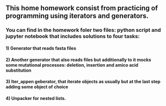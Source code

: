 ## This home homework consist from practicing of programming using iterators and generators.

### You can find in the homework foler two files: python script and jupyter notebook that includes solutions to four tasks:
#### 1) Generator that reads fasta files
#### 2) Another generator that also reads files but additionally to it mocks some mutational processes: deletion, insertion and amico acid substitution
#### 3) Iter_appen geberator, that iterate objects as usually but at the last step adding some object of choice
#### 4) Unpacker for nested lists.

